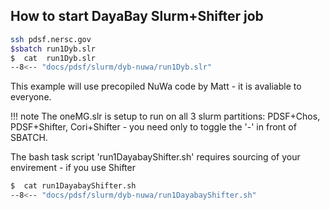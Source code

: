 ## How to start DayaBay  **Slurm+Shifter**  job

```bash
ssh pdsf.nersc.gov
$sbatch run1Dyb.slr
$  cat  run1Dyb.slr
--8<-- "docs/pdsf/slurm/dyb-nuwa/run1Dyb.slr"
```

This example will use precopiled NuWa code by Matt - it is avaliable
 to everyone.

 !!! note
	The oneMG.slr is setup to run on all 3 slurm partitions:
	PDSF+Chos, PDSF+Shifter, Cori+Shifter - you need only to toggle
	the '-' in front of SBATCH.

The bash task script 'run1DayabayShifter.sh' requires sourcing of your
envirement - if you use Shifter

```bash
$  cat run1DayabayShifter.sh
--8<-- "docs/pdsf/slurm/dyb-nuwa/run1DayabayShifter.sh"
```
